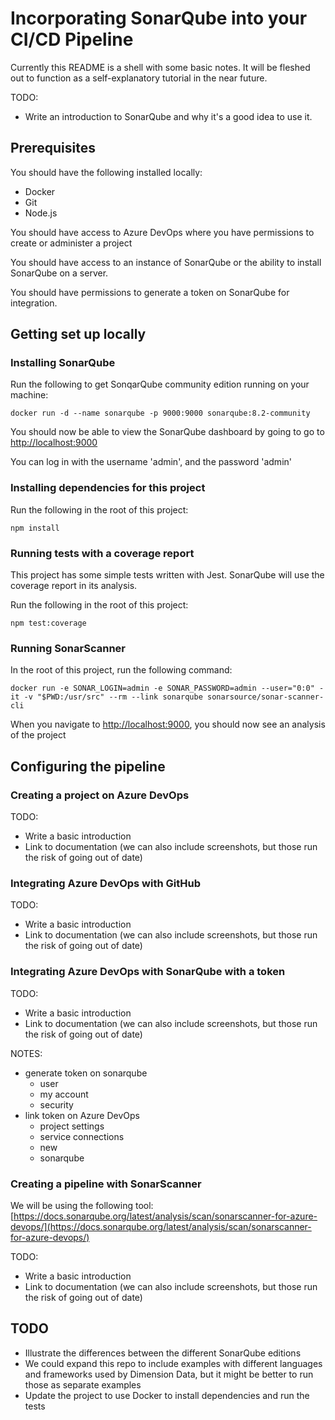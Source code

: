 # Incorporating SonarQube into your CI/CD Pipeline

Currently this README is a shell with some basic notes. It will be fleshed out
to function as a self-explanatory tutorial in the near future.

TODO:
- Write an introduction to SonarQube and why it's a good idea to use it.

## Prerequisites
You should have the following installed locally:
- Docker
- Git
- Node.js

You should have access to Azure DevOps where you have permissions to
create or administer a project

You should have access to an instance of SonarQube or the ability
to install SonarQube on a server.

You should have permissions to generate a token on SonarQube for integration.

## Getting set up locally

### Installing SonarQube
Run the following to get SonqarQube community edition running on your machine:

```shell script
docker run -d --name sonarqube -p 9000:9000 sonarqube:8.2-community
```

You should now be able to view the SonarQube dashboard by going to 
go to [http://localhost:9000](http://localhost:9000)

You can log in with the username 'admin', and the password 'admin'

### Installing dependencies for this project

Run the following in the root of this project:

```shell script
npm install
```

### Running tests with a coverage report

This project has some simple tests written with Jest. SonarQube will use the
coverage report in its analysis.

Run the following in the root of this project:

```shell script
npm test:coverage
```

### Running SonarScanner
In the root of this project, run the following command:

```shell script
docker run -e SONAR_LOGIN=admin -e SONAR_PASSWORD=admin --user="0:0" -it -v "$PWD:/usr/src" --rm --link sonarqube sonarsource/sonar-scanner-cli
```

When you navigate to [http://localhost:9000](http://localhost:9000), you should now see
an analysis of the project

## Configuring the pipeline

### Creating a project on Azure DevOps

TODO:
- Write a basic introduction
- Link to documentation (we can also include screenshots, but those run the risk of
  going out of date)
  
### Integrating Azure DevOps with GitHub
TODO:
- Write a basic introduction
- Link to documentation (we can also include screenshots, but those run the risk of
  going out of date)
  
### Integrating Azure DevOps with SonarQube with a token
TODO:
- Write a basic introduction
- Link to documentation (we can also include screenshots, but those run the risk of
  going out of date)
  
NOTES:
- generate token on sonarqube
    - user
    - my account
    - security
- link token on Azure DevOps 
    - project settings
    - service connections
    - new
    - sonarqube 
### Creating a pipeline with SonarScanner
We will be using the following tool:
[https://docs.sonarqube.org/latest/analysis/scan/sonarscanner-for-azure-devops/](https://docs.sonarqube.org/latest/analysis/scan/sonarscanner-for-azure-devops/)

TODO:
- Write a basic introduction
- Link to documentation (we can also include screenshots, but those run the risk of
  going out of date)


## TODO

- Illustrate the differences between the different SonarQube editions
- We could expand this repo to include examples with different languages and frameworks
    used by Dimension Data, but it might be better to run those as separate examples
- Update the project to use Docker to install dependencies and run the tests

